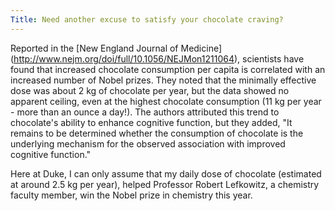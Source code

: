 ```yaml
---
Title: Need another excuse to satisfy your chocolate craving?
---
```


Reported in the [New England Journal of Medicine] (http://www.nejm.org/doi/full/10.1056/NEJMon1211064), scientists have found that increased chocolate consumption per capita is correlated with an increased number of Nobel prizes.
They noted that the minimally effective dose was about 2 kg of chocolate per year, but the data showed no apparent ceiling, even at the highest chocolate consumption (11 kg per year - more than an ounce a day!).
The authors attributed this trend to chocolate's ability to enhance cognitive function, but they added, "It remains to be determined whether the consumption of chocolate is the underlying mechanism for the observed association with improved cognitive function."

Here at Duke, I can only assume that my daily dose of chocolate (estimated at around 2.5 kg per year), helped Professor Robert Lefkowitz, a chemistry faculty member, win the Nobel prize in chemistry this year.
